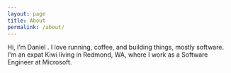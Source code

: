 ```yaml
---
layout: page
title: About
permalink: /about/
---
```


Hi, I’m Daniel . I love running, coffee, and building things, mostly software. I'm an expat Kiwi living in Redmond, WA, where I work as a Software Engineer at Microsoft.